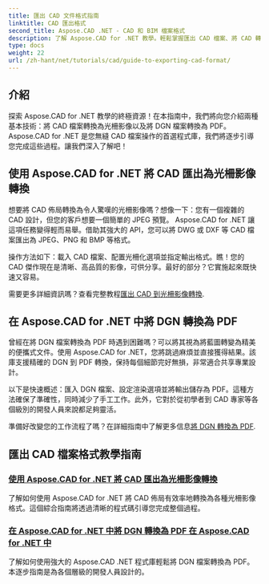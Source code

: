 ```yaml
---
title: 匯出 CAD 文件格式指南
linktitle: CAD 匯出格式
second_title: Aspose.CAD .NET - CAD 和 BIM 檔案格式
description: 了解 Aspose.CAD for .NET 教學。輕鬆掌握匯出 CAD 檔案、將 CAD 轉換為光柵影像以及將 DGN 轉換為 PDF。
type: docs
weight: 22
url: /zh-hant/net/tutorials/cad/guide-to-exporting-cad-format/
---
```

## 介紹

探索 Aspose.CAD for .NET 教學的終極資源！在本指南中，我們將向您介紹兩種基本技術：將 CAD 檔案轉換為光柵影像以及將 DGN 檔案轉換為 PDF。 Aspose.CAD for .NET 是您無縫 CAD 檔案操作的首選程式庫，我們將逐步引導您完成這些過程。讓我們深入了解吧！

## 使用 Aspose.CAD for .NET 將 CAD 匯出為光柵影像轉換  
想要將 CAD 佈局轉換為令人驚嘆的光柵影像嗎？想像一下：您有一個複雜的 CAD 設計，但您的客戶想要一個簡單的 JPEG 預覽。 Aspose.CAD for .NET 讓這項任務變得輕而易舉。借助其強大的 API，您可以將 DWG 或 DXF 等 CAD 檔案匯出為 JPEG、PNG 和 BMP 等格式。  

操作方法如下：載入 CAD 檔案、配置光柵化選項並指定輸出格式。瞧！您的 CAD 傑作現在是清晰、高品質的影像，可供分享。最好的部分？它實施起來既快速又容易。  

需要更多詳細資訊嗎？查看完整教程[匯出 CAD 到光柵影像轉換](./export-cad-to-raster-image-conversion/).  

## 在 Aspose.CAD for .NET 中將 DGN 轉換為 PDF  
曾經在將 DGN 檔案轉換為 PDF 時遇到困難嗎？可以將其視為將藍圖轉變為精美的便攜式文件。使用 Aspose.CAD for .NET，您將跳過麻煩並直接獲得結果。該庫支援精確的 DGN 到 PDF 轉換，保持每個細節完好無損，非常適合共享專業設計。  

以下是快速概述：匯入 DGN 檔案、設定渲染選項並將輸出儲存為 PDF。這種方法確保了準確性，同時減少了手工工作。此外，它對於從初學者到 CAD 專家等各個級別的開發人員來說都足夠靈活。  

準備好改變您的工作流程了嗎？在詳細指南中了解更多信息[將 DGN 轉換為 PDF](./convert-dgn-to-pdf/).  

## 匯出 CAD 檔案格式教學指南
### [使用 Aspose.CAD for .NET 將 CAD 匯出為光柵影像轉換](./export-cad-to-raster-image-conversion/)
了解如何使用 Aspose.CAD for .NET 將 CAD 佈局有效率地轉換為各種光柵影像格式。這個綜合指南將透過清晰的程式碼引導您完成整個過程。
### [在 Aspose.CAD for .NET 中將 DGN 轉換為 PDF 在 Aspose.CAD for .NET 中](./convert-dgn-to-pdf/)
了解如何使用強大的 Aspose.CAD .NET 程式庫輕鬆將 DGN 檔案轉換為 PDF。本逐步指南是為各個層級的開發人員設計的。